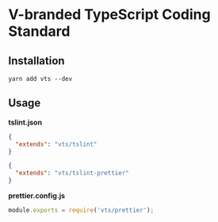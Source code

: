 # V-branded TypeScript Coding Standard

## Installation

```
yarn add vts --dev
```

## Usage

**tslint.json**

```json
{
  "extends": "vts/tslint"
}
```

```json
{
  "extends": "vts/tslint-prettier"
}
```

**prettier.config.js**

```js
module.exports = require('vts/prettier');
```
